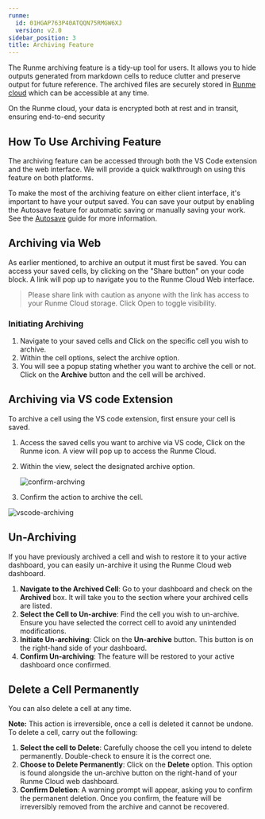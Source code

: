```yaml
---
runme:
  id: 01HGAP763P40ATQQN75RMGW6XJ
  version: v2.0
sidebar_position: 3
title: Archiving Feature
---
```


The Runme archiving feature is a tidy-up tool for users. It allows you to hide outputs generated from markdown cells to reduce clutter and preserve output for future reference. The archived files are securely stored in [Runme cloud](https://app.runme.dev/welcome) which can be accessible at any time.

On the Runme cloud, your data is encrypted both at rest and in transit, ensuring end-to-end security

## How To Use Archiving Feature

The archiving feature can be accessed through both the VS Code extension and the web interface. We will provide a quick walkthrough on using this feature on both platforms.

To make the most of the archiving feature on either client interface, it's important to have your output saved. You can save your output by enabling the Autosave feature for automatic saving or manually saving your work. See the [Autosave](https://docs.runme.dev/configuration/auto-save) guide for more information.

## Archiving via Web

As earlier mentioned, to archive an output it must first be saved. You can access your saved cells, by clicking on the "Share button" on your code block. A link will pop up to navigate you to the Runme Cloud Web interface.

> Please share link with caution as anyone with the link has access to your Runme Cloud storage. Click Open to toggle visibility.

### Initiating Archiving

1. Navigate to your saved cells and Click on the specific cell you wish to archive. 
2. Within the cell options, select the archive option.
3. You will see a popup stating whether you want to archive the cell or not. Click on the **Archive** button and the cell will be archived.

## Archiving via VS code Extension

To archive a cell using the VS code extension, first ensure your cell is saved. 


1. Access the saved cells you want to archive via VS code, Click on the Runme icon. A view will pop up to access the Runme Cloud.
2. Within the view, select the designated archive option.

   ![confirm-archving](../../static/img/Archiving-Runme-clouds.png)

3. Confirm the action to archive the cell.

![vscode-archiving](../../static/img/vscode-archiving.png)

## Un-Archiving

If you have previously archived a cell and wish to restore it to your active dashboard, you can easily un-archive it using the Runme Cloud web dashboard.

1. **Navigate to the Archived Cell**: Go to your dashboard and check on the **Archived** box. It will take you to the section where your archived cells are listed.
2. **Select the Cell to Un-archive**: Find the cell you wish to un-archive. Ensure you have selected the correct cell to avoid any unintended modifications.
3. **Initiate Un-archiving**: Click on the **Un-archive** button. This button is on the right-hand side of your dashboard.
4. **Confirm Un-archiving**: The feature will be restored to your active dashboard once confirmed.


## Delete a Cell Permanently

You can also delete a cell at any time. 

**Note:** This action is irreversible, once a cell is deleted it cannot be undone. To delete a cell, carry out the following:

1. **Select the cell to Delete**: Carefully choose the cell you intend to delete permanently. Double-check to ensure it is the correct one.
2. **Choose to Delete Permanently**: Click on the **Delete** option. This option is found alongside the un-archive button on the right-hand of your Runme Cloud web dashboard.
3. **Confirm Deletion**: A warning prompt will appear, asking you to confirm the permanent deletion. Once you confirm, the feature will be irreversibly removed from the archive and cannot be recovered.